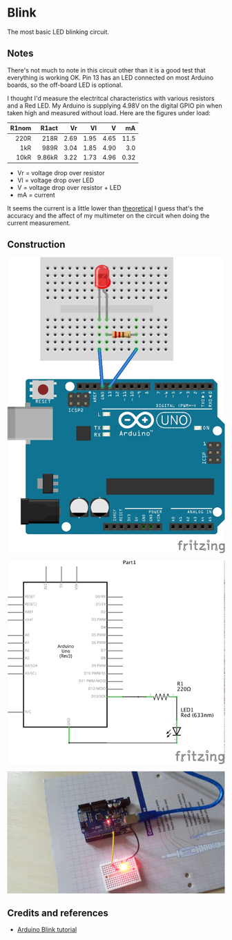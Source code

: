 # Blink

The most basic LED blinking circuit.

## Notes

There's not much to note in this circuit other than it is a good test that everything is working OK.
Pin 13 has an LED connected on most Arduino boards, so the off-board LED is optional.

I thought I'd measure the electritcal characteristics with various resistors and a Red LED.
My Arduino is supplying 4.98V on the digital GPIO pin when taken high and measured without load.
Here are the figures under load:

| R1nom   | R1act   | Vr     | Vl     | V      | mA    |
| -------:| -------:| ------:| ------:| ------:| -----:|
| 220R    | 218R    | 2.69   | 1.95   | 4.65   | 11.5  |
| 1kR     | 989R    | 3.04   | 1.85   | 4.90   | 3.0   |
| 10kR    | 9.86kR  | 3.22   | 1.73   | 4.96   | 0.32  |

* Vr = voltage drop over resistor
* Vl = voltage drop over LED
* V  = voltage drop over resistor + LED
* mA = current

It seems the current is a little lower than [theoretical](http://www.ohmslawcalculator.com/led_resistor_calculator.php)
I guess that's the accuracy and the affect of my multimeter on the circuit when doing the current measurement.

## Construction

![The Breadboard](./assets/Blink_bb.jpg?raw=true)

![The Schematic](./assets/Blink_schematic.jpg?raw=true)

![The Build](./assets/Blink_build.jpg?raw=true)

## Credits and references
* [Arduino Blink tutorial](http://www.arduino.cc/en/Tutorial/Blink)

